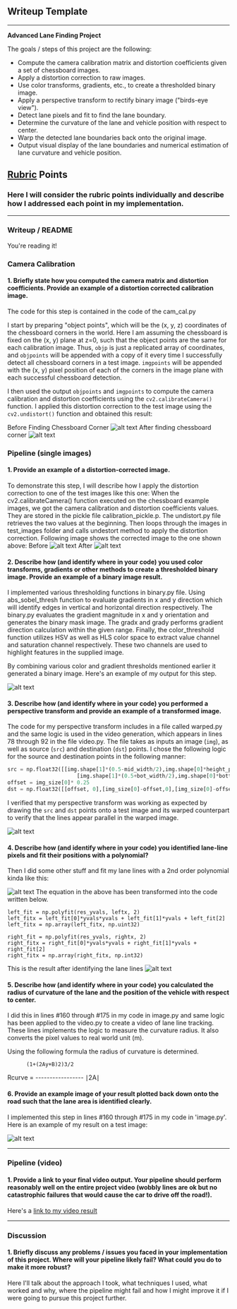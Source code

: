 ## Writeup Template
---

**Advanced Lane Finding Project**

The goals / steps of this project are the following:

* Compute the camera calibration matrix and distortion coefficients given a set of chessboard images.
* Apply a distortion correction to raw images.
* Use color transforms, gradients, etc., to create a thresholded binary image.
* Apply a perspective transform to rectify binary image ("birds-eye view").
* Detect lane pixels and fit to find the lane boundary.
* Determine the curvature of the lane and vehicle position with respect to center.
* Warp the detected lane boundaries back onto the original image.
* Output visual display of the lane boundaries and numerical estimation of lane curvature and vehicle position.

[//]: # (Image References)

[image1]: ./rubric/bchess.jpg "Normal Image"
[image2]: ./rubric/achess.jpg "After Finding Chessboard Corners"
[image3]: ./rubric/test5.jpg "Before distortion"
[image4]: ./rubric/undistort.jpg "Undistorted Image"
[image5]: ./rubric/binary.jpg "Binary Image"
[image6]: ./rubric/warped.jpg "Warped Image"
[image7]: ./rubric/color_fit_lines.jpg "Equation Required"
[image8]: ./rubric/curved.jpg "After identifying lane lines"
[image9]: ./rubric/tracked.jpg "Tracked Image"
[video1]: ./output.mp4 "Video"

## [Rubric](https://review.udacity.com/#!/rubrics/571/view) Points

### Here I will consider the rubric points individually and describe how I addressed each point in my implementation.  

---

### Writeup / README

You're reading it!

### Camera Calibration

#### 1. Briefly state how you computed the camera matrix and distortion coefficients. Provide an example of a distortion corrected calibration image.

The code for this step is contained in the code of the cam_cal.py 

I start by preparing "object points", which will be the (x, y, z) coordinates of the chessboard corners in the world. Here I am assuming the chessboard is fixed on the (x, y) plane at z=0, such that the object points are the same for each calibration image.  Thus, `objp` is just a replicated array of coordinates, and `objpoints` will be appended with a copy of it every time I successfully detect all chessboard corners in a test image.  `imgpoints` will be appended with the (x, y) pixel position of each of the corners in the image plane with each successful chessboard detection.  

I then used the output `objpoints` and `imgpoints` to compute the camera calibration and distortion coefficients using the `cv2.calibrateCamera()` function.  I applied this distortion correction to the test image using the `cv2.undistort()` function and obtained this result: 

Before Finding Chessboard Corner
![alt text][image1]
After finding chessboard corner
![alt text][image2]
### Pipeline (single images)

#### 1. Provide an example of a distortion-corrected image.

To demonstrate this step, I will describe how I apply the distortion correction to one of the test images like this one:
When the cv2.calibrateCamera() function executed on the chessboard example images, we got the camera calibration and distortion coefficients values. They are stored in the pickle file calibration_pickle.p. The undistort.py file retrieves the two values at the beginning. Then loops through the images in test_images folder and calls undestort method to apply the distortion correction. Following image shows the corrected image to the one shown above: 
Before
![alt text][image3]
After
![alt text][image4]
#### 2. Describe how (and identify where in your code) you used color transforms, gradients or other methods to create a thresholded binary image.  Provide an example of a binary image result.

I implemented various thresholding functions in binary.py file. Using abs_sobel_thresh function to evaluate gradients in x and y direction which will identify edges in vertical and horizontal direction respectively. The binary.py evaluates the gradient magnitude in x and y orientation and generates the binary mask image. The gradx and grady performs gradient direction calculation within the given range. Finally, the color_threshold function utilizes HSV as well as HLS color space to extract value channel and saturation channel respectively. These two channels are used to highlight features in the supplied image.

By combining various color and gradient thresholds mentioned earlier it generated a binary image. Here's an example of my output for this step.

![alt text][image5]

#### 3. Describe how (and identify where in your code) you performed a perspective transform and provide an example of a transformed image.

The code for my perspective transform includes in a file called warped.py and the same logic is used in the video generation, which appears in lines 78 through 92 in the file video.py.  The file takes as inputs an image (`img`), as well as source (`src`) and destination (`dst`) points.  I chose the following logic for the source and destination points in the following manner:

```python
src = np.float32([[img.shape[1]*(0.5-mid_width/2),img.shape[0]*height_pct],[img.shape[1]*(0.5+mid_width/2),img.shape[0]*height_pct],
                      [img.shape[1]*(0.5+bot_width/2),img.shape[0]*bottom_trim],[img.shape[1]*(0.5-bot_width/2),img.shape[0]*bottom_trim]])
offset = img_size[0]* 0.25
dst = np.float32([[offset, 0],[img_size[0]-offset,0],[img_size[0]-offset, img_size[1]],[offset, img_size[1]]])
```

I verified that my perspective transform was working as expected by drawing the `src` and `dst` points onto a test image and its warped counterpart to verify that the lines appear parallel in the warped image.

![alt text][image6]

#### 4. Describe how (and identify where in your code) you identified lane-line pixels and fit their positions with a polynomial?

Then I did some other stuff and fit my lane lines with a 2nd order polynomial kinda like this:

![alt text][image7]
The equation in the above has been transformed into the code written below.
```
left_fit = np.polyfit(res_yvals, leftx, 2)
left_fitx = left_fit[0]*yvals*yvals + left_fit[1]*yvals + left_fit[2]
left_fitx = np.array(left_fitx, np.uint32)

right_fit = np.polyfit(res_yvals, rightx, 2)
right_fitx = right_fit[0]*yvals*yvals + right_fit[1]*yvals + right_fit[2]
right_fitx = np.array(right_fitx, np.int32)
```

This is the result after identifying the lane lines 
![alt text][image8]
#### 5. Describe how (and identify where in your code) you calculated the radius of curvature of the lane and the position of the vehicle with respect to center.

I did this in lines #160 through #175 in my code in image.py and same logic has been applied to the video.py to create a video of lane line tracking. These lines implements the logic to measure the curvature radius. It also converts the pixel values to real world unit (m).

Using the following formula the radius of curvature is determined.

          (1+(2Ay+B)2)3/2​
Rcurve ​= -----------------
               ∣2A∣

#### 6. Provide an example image of your result plotted back down onto the road such that the lane area is identified clearly.

I implemented this step in lines #160 through #175 in my code in 'image.py'. Here is an example of my result on a test image:

![alt text][image9]

---

### Pipeline (video)

#### 1. Provide a link to your final video output.  Your pipeline should perform reasonably well on the entire project video (wobbly lines are ok but no catastrophic failures that would cause the car to drive off the road!).

Here's a [link to my video result](./output.mp4)

---

### Discussion

#### 1. Briefly discuss any problems / issues you faced in your implementation of this project.  Where will your pipeline likely fail?  What could you do to make it more robust?

Here I'll talk about the approach I took, what techniques I used, what worked and why, where the pipeline might fail and how I might improve it if I were going to pursue this project further.  
